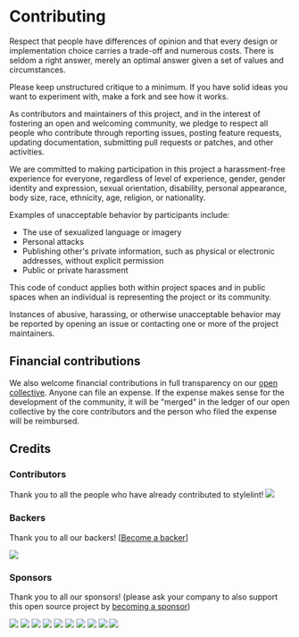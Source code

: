 # Contributing

Respect that people have differences of opinion and that every design or implementation choice carries a trade-off and numerous costs. There is seldom a right answer, merely an optimal answer given a set of values and circumstances.

Please keep unstructured critique to a minimum. If you have solid ideas you want to experiment with, make a fork and see how it works.

As contributors and maintainers of this project, and in the interest of fostering an open and welcoming community, we pledge to respect all people who contribute through reporting issues, posting feature requests, updating documentation, submitting pull requests or patches, and other activities.

We are committed to making participation in this project a harassment-free experience for everyone, regardless of level of experience, gender, gender identity and expression, sexual orientation, disability, personal appearance, body size, race, ethnicity, age, religion, or nationality.

Examples of unacceptable behavior by participants include:

-   The use of sexualized language or imagery
-   Personal attacks
-   Publishing other's private information, such as physical or electronic addresses, without explicit permission
-   Public or private harassment

This code of conduct applies both within project spaces and in public spaces when an individual is representing the project or its community.

Instances of abusive, harassing, or otherwise unacceptable behavior may be reported by opening an issue or contacting one or more of the project maintainers.


## Financial contributions

We also welcome financial contributions in full transparency on our [open collective](https://opencollective.com/stylelint).
Anyone can file an expense. If the expense makes sense for the development of the community, it will be "merged" in the ledger of our open collective by the core contributors and the person who filed the expense will be reimbursed.


## Credits


### Contributors

Thank you to all the people who have already contributed to stylelint!
<a href="graphs/contributors"><img src="https://opencollective.com/stylelint/contributors.svg?width=890" /></a>


### Backers

Thank you to all our backers! [[Become a backer](https://opencollective.com/stylelint#backer)]

<a href="https://opencollective.com/stylelint#backers" target="_blank"><img src="https://opencollective.com/stylelint/backers.svg?width=890"></a>


### Sponsors

Thank you to all our sponsors! (please ask your company to also support this open source project by [becoming a sponsor](https://opencollective.com/stylelint#sponsor))

<a href="https://opencollective.com/stylelint/sponsor/0/website" target="_blank"><img src="https://opencollective.com/stylelint/sponsor/0/avatar.svg"></a>
<a href="https://opencollective.com/stylelint/sponsor/1/website" target="_blank"><img src="https://opencollective.com/stylelint/sponsor/1/avatar.svg"></a>
<a href="https://opencollective.com/stylelint/sponsor/2/website" target="_blank"><img src="https://opencollective.com/stylelint/sponsor/2/avatar.svg"></a>
<a href="https://opencollective.com/stylelint/sponsor/3/website" target="_blank"><img src="https://opencollective.com/stylelint/sponsor/3/avatar.svg"></a>
<a href="https://opencollective.com/stylelint/sponsor/4/website" target="_blank"><img src="https://opencollective.com/stylelint/sponsor/4/avatar.svg"></a>
<a href="https://opencollective.com/stylelint/sponsor/5/website" target="_blank"><img src="https://opencollective.com/stylelint/sponsor/5/avatar.svg"></a>
<a href="https://opencollective.com/stylelint/sponsor/6/website" target="_blank"><img src="https://opencollective.com/stylelint/sponsor/6/avatar.svg"></a>
<a href="https://opencollective.com/stylelint/sponsor/7/website" target="_blank"><img src="https://opencollective.com/stylelint/sponsor/7/avatar.svg"></a>
<a href="https://opencollective.com/stylelint/sponsor/8/website" target="_blank"><img src="https://opencollective.com/stylelint/sponsor/8/avatar.svg"></a>
<a href="https://opencollective.com/stylelint/sponsor/9/website" target="_blank"><img src="https://opencollective.com/stylelint/sponsor/9/avatar.svg"></a>

